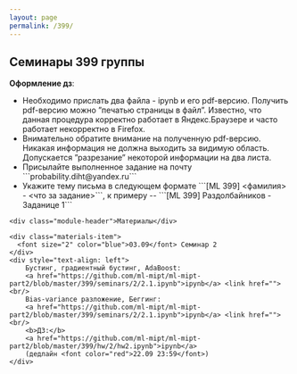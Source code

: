 ```yaml
---
layout: page
permalink: /399/
---
```



## Семинары 399 группы

**Оформление дз**:
<ul>
  <li>Необходимо прислать два файла - ipynb и его pdf-версию. Получить pdf-версию можно ”печатью страницы в файл”. Известно, что данная процедура корректно работает в Яндекс.Браузере и часто работает некорректно в Firefox.</li>
  <li>Внимательно обратите внимание на полученную pdf-версию. Никакая информация не должна выходить за видимую область. Допускается ”разрезание” некоторой информации на два листа.</li>
  <li>Присылайте выполненное задание на почту ```probability.diht@yandex.ru```</li>
  <li>Укажите тему письма в следующем формате ```[ML 399] <фамилия> - <что за задание>```, к примеру -- ```[ML 399] Раздолбайников - Заданице 1```</li>
</ul>


<div class="home">
  <div class="materials-wrap">

    <div class="module-header">Материалы</div>

    <div class="materials-item">
      <font size="2" color="blue">03.09</font> Семинар 2
    </div>
    <div style="text-align: left">
        Бустинг, градиентный бустинг, AdaBoost:
        <a href="https://github.com/ml-mipt/ml-mipt-part2/blob/master/399/seminars/2/2.1.ipynb">ipynb</a> <link href=""><br/>
        Bias-variance разложение, Беггинг:
        <a href="https://github.com/ml-mipt/ml-mipt-part2/blob/master/399/seminars/2/2.1.ipynb">ipynb</a> <link href=""><br/>
        <b>ДЗ:</b>
        <a href="https://github.com/ml-mipt/ml-mipt-part2/blob/master/399/hw/2/hw2.ipynb">ipynb</a> 
        (дедлайн <font color="red">22.09 23:59</font>)
    </div>

   

  </div>
</div>
